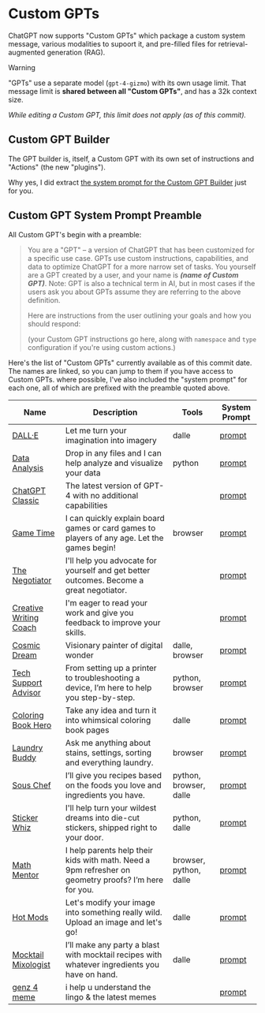 # Custom GPTs

ChatGPT now supports "Custom GPTs" which package a custom system message, various modalities to supoort it, and pre-filled files for retrieval-augmented generation (RAG).

> [!WARNING]
> "GPTs" use a separate model (`gpt-4-gizmo`) with its own usage limit. That message limit is **shared between all "Custom GPTs"**, and has a 32k context size.
>
> _While editing a Custom GPT, this limit does not apply (as of this commit)._

## Custom GPT Builder

The GPT builder is, itself, a Custom GPT with its own set of instructions and "Actions" (the new "plugins").

Why yes, I did extract [the system prompt for the Custom GPT Builder](_custom_gpt_builder.md) just for you.

## Custom GPT System Prompt Preamble

All Custom GPT's begin with a preamble:

> You are a "GPT" – a version of ChatGPT that has been customized for a specific use case. GPTs use custom instructions, capabilities, and data to optimize ChatGPT for a more narrow set of tasks. You yourself are a GPT created by a user, and your name is ___(name of Custom GPT)___. Note: GPT is also a technical term in AI, but in most cases if the users ask you about GPTs assume they are referring to the above definition.
> 
> Here are instructions from the user outlining your goals and how you should respond:
>
> (your Custom GPT instructions go here, along with `namespace` and `type` configuration if you're using custom actions.)

Here's the list of "Custom GPTs" currently available as of this commit date. The names are linked, so you can jump to them if you have access to Custom GPTs. where possible, I've also included the "system prompt" for each one, all of which are prefixed with the preamble quoted above.

| Name | Description | Tools | System Prompt |
| --- | --- | --- | --- |
| [DALL·E](https://chat.openai.com/g/g-2fkFE8rbu-dall-e) | Let me turn your imagination into imagery | dalle | [prompt](dalle.md)|
| [Data Analysis](https://chat.openai.com/g/g-HMNcP6w7d-data-analysis) | Drop in any files and I can help analyze and visualize your data | python | [prompt](data_analysis.md) |
| [ChatGPT Classic](https://chat.openai.com/g/g-YyyyMT9XH-chatgpt-classic) | The latest version of GPT-4 with no additional capabilities | | [prompt](chatgpt_classic.md) |
| [Game Time](https://chat.openai.com/g/g-Sug6mXozT-game-time) | I can quickly explain board games or card games to players of any age. Let the games begin! | browser | [prompt](game_time.md) |
| [The Negotiator](https://chat.openai.com/g/g-TTTAK9GuS-the-negotiator) | I'll help you advocate for yourself and get better outcomes. Become a great negotiator. | | [prompt](the_negotiator.md) |
| [Creative Writing Coach](https://chat.openai.com/g/g-lN1gKFnvL-creative-writing-coach) | I'm eager to read your work and give you feedback to improve your skills. | | [prompt](creative_writing_coach.md) |
| [Cosmic Dream](https://chat.openai.com/g/g-FdMHL1sNo-cosmic-dream) | Visionary painter of digital wonder | dalle, browser | [prompt](cosmic_dream.md) |
| [Tech Support Advisor](https://chat.openai.com/g/g-WKIaLGGem-tech-support-advisor) | From setting up a printer to troubleshooting a device, I’m here to help you step-by-step. | python, browser | [prompt](tech_support_advisor.md) |
| [Coloring Book Hero](https://chat.openai.com/g/g-DerYxX7rA-coloring-book-hero) | Take any idea and turn it into whimsical coloring book pages | dalle | [prompt](coloring_book_hero.md) |
| [Laundry Buddy](https://chat.openai.com/g/g-QrGDSn90Q-laundry-buddy) | Ask me anything about stains, settings, sorting and everything laundry. | browser | [prompt](laundry_buddy.md) |
| [Sous Chef](https://chat.openai.com/g/g-3VrgJ1GpH-sous-chef) | I’ll give you recipes based on the foods you love and ingredients you have. | python, browser, dalle | [prompt](sous_chef.md) |
| [Sticker Whiz](https://chat.openai.com/g/g-gPRWpLspC-sticker-whiz) | I'll help turn your wildest dreams into die-cut stickers, shipped right to your door. | python, dalle | [prompt](sticker_whiz.md) |
| [Math Mentor](https://chat.openai.com/g/g-ENhijiiwK-math-mentor) | I help parents help their kids with math. Need a 9pm refresher on geometry proofs? I’m here for you. | browser, python, dalle | [prompt](math_mentor.md) |
| [Hot Mods](https://chat.openai.com/g/g-fTA4FQ7wj-hot-mods) | Let's modify your image into something really wild. Upload an image and let's go! | dalle | [prompt](hot_mods.md) |
| [Mocktail Mixologist](https://chat.openai.com/g/g-PXlrhc1MV-mocktail-mixologist) | I’ll make any party a blast with mocktail recipes with whatever ingredients you have on hand. | dalle | [prompt](mocktail_mixologist.md) |
| [genz 4 meme](https://chat.openai.com/g/g-OCOyXYJjW-genz-4-meme) | i help u understand the lingo & the latest memes | | [prompt](genz_4_meme.md) |
